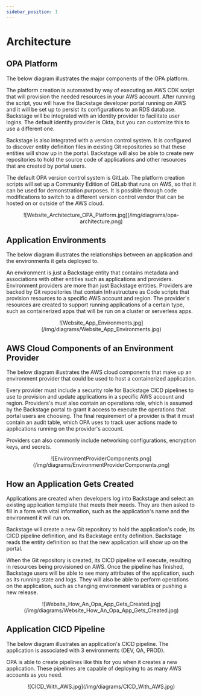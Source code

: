 ```yaml
---
sidebar_position: 1
---
```


# Architecture

## OPA Platform

The below diagram illustrates the major components of the OPA platform. 

The platform creation is automated by way of executing an AWS CDK script that will provision the needed resources in your AWS account. After running the script, you will have the Backstage developer portal running on AWS and it will be set up to persist its configurations to an RDS database. Backstage will be integrated with an identity provider to facilitate user logins. The default identity provider is Okta, but you can customize this to use a different one. 

Backstage is also integrated with a version control system. It is configured to discover entity definition files in existing Git repositories so that these entities will show up in the portal. Backstage will also be able to create new repositories to hold the source code of applications and other resources that are created by portal users. 

The default OPA version control system is GitLab. The platform creation scripts will set up a Community Edition of GitLab that runs on AWS, so that it can be used for demonstration purposes. It is possible through code modifications to switch to a different version control vendor that can be hosted on or outside of the AWS cloud. 

<p align="center">
![Website_Architecture_OPA_Platform.jpg](/img/diagrams/opa-architecture.png)
</p>

## Application Environments

The below diagram illustrates the relationships between an application and the environments it gets deployed to.

An environment is just a Backstage entity that contains metadata and associations with other entities such as applications and providers. Environment providers are more than just Backstage entities. Providers are backed by Git repositories that contain Infrastructure as Code scripts that provision resources to a specific AWS account and region. The provider's resources are created to support running applications of a certain type, such as containerized apps that will be run on a cluster or serverless apps.

<p align="center">
![Website_App_Environments.jpg](/img/diagrams/Website_App_Environments.jpg)
</p>

## AWS Cloud Components of an Environment Provider

The below diagram illustrates the AWS cloud components that make up an environment provider that could be used to host a containerized application.

Every provider must include a security role for Backstage CICD pipelines to use to provision and update applications in a specific AWS account and region. Providers's must also contain an operations role, which is assumed by the Backstage portal to grant it access to execute the operations that portal users are choosing. The final requirement of a provider is that it must contain an audit table, which OPA uses to track user actions made to applications running on the provider's account.

Providers can also commonly include networking configurations, encryption keys, and secrets.

<p align="center">
![EnvironmentProviderComponents.png](/img/diagrams/EnvironmentProviderComponents.png)
</p>

## How an Application Gets Created

Applications are created when developers log into Backstage and select an existing application template that meets their needs. They are then asked to fill in a form with vital information, such as the application's name and the environment it will run on. 

Backstage will create a new Git repository to hold the application's code, its CICD pipeline definition, and its Backstage entity definition. Backstage reads the entity definition so that the new application will show up on the portal. 

When the Git repository is created, its CICD pipeline will execute, resulting in resources being provisioned on AWS. Once the pipeline has finished, Backstage users will be able to see many attributes of the application, such as its running state and logs. They will also be able to perform operations on the application, such as changing environment variables or pushing a new release.

<p align="center">
![Website_How_An_Opa_App_Gets_Created.jpg](/img/diagrams/Website_How_An_Opa_App_Gets_Created.jpg)
</p>

## Application CICD Pipeline

The below diagram illustrates an application's CICD pipeline. The application is associated with 3 environments (DEV, QA, PROD). 

OPA is able to create pipelines like this for you when it creates a new application. These pipelines are capable of deploying to as many AWS accounts as you need.

<p align="center">
![CICD_With_AWS.jpg](/img/diagrams/CICD_With_AWS.jpg)
</p>
